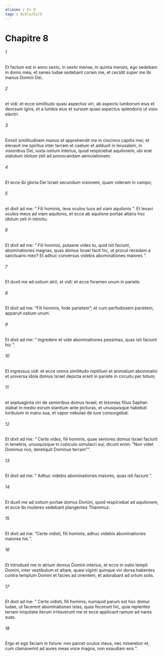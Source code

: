 ```yaml
---
aliases : Ez 8
tags : Bible/Ez/8
---
```


# Chapitre 8

###### 1
Et factum est in anno sexto, in sexto mense, in quinta mensis, ego sedebam in domo mea, et senes Iudae sedebant coram me, et cecidit super me ibi manus Domini Dei, 
###### 2
et vidi: et ecce similitudo quasi aspectus viri, ab aspectu lumborum eius et deorsum ignis, et a lumbis eius et sursum quasi aspectus splendoris ut visio electri. 
###### 3
Emisit similitudinem manus et apprehendit me in cincinno capitis mei; et elevavit me spiritus inter terram et caelum et adduxit in Ierusalem, in visionibus Dei, iuxta ostium interius, quod respiciebat aquilonem, ubi erat statutum idolum zeli ad provocandam aemulationem. 
###### 4
Et ecce ibi gloria Dei Israel secundum visionem, quam videram in campo; 
###### 5
et dixit ad me: “ Fili hominis, leva oculos tuos ad viam aquilonis ”. Et levavi oculos meos ad viam aquilonis, et ecce ab aquilone portae altaris hoc idolum zeli in introitu. 
###### 6
Et dixit ad me: “ Fili hominis, putasne vides tu, quid isti faciunt, abominationes magnas, quas domus Israel facit hic, ut procul recedam a sanctuario meo? Et adhuc conversus videbis abominationes maiores ”.
###### 7
Et duxit me ad ostium atrii, et vidi: et ecce foramen unum in pariete. 
###### 8
Et dixit ad me: “Fili hominis, fode parietem”; et cum perfodissem parietem, apparuit ostium unum. 
###### 9
Et dixit ad me: “ Ingredere et vide abominationes pessimas, quas isti faciunt hic ”. 
###### 10
Et ingressus vidi: et ecce omnis similitudo reptilium et animalium abominatio et universa idola domus Israel depicta erant in pariete in circuitu per totum; 
###### 11
et septuaginta viri de senioribus domus Israel, et Iezonias filius Saphan stabat in medio eorum stantium ante picturas, et unusquisque habebat turibulum in manu sua, et vapor nebulae de ture consurgebat. 
###### 12
Et dixit ad me: “ Certe vides, fili hominis, quae seniores domus Israel faciunt in tenebris, unusquisque in cubiculo simulacri sui; dicunt enim: “Non videt Dominus nos, dereliquit Dominus terram””. 
###### 13
Et dixit ad me: “ Adhuc videbis abominationes maiores, quas isti faciunt ”.
###### 14
Et duxit me ad ostium portae domus Domini, quod respiciebat ad aquilonem, et ecce ibi mulieres sedebant plangentes Thammuz. 
###### 15
Et dixit ad me: “Certe vidisti, fili hominis; adhuc videbis abominationes maiores his ”.
###### 16
Et introduxit me in atrium domus Domini interius, et ecce in ostio templi Domini, inter vestibulum et altare, quasi viginti quinque viri dorsa habentes contra templum Domini et facies ad orientem, et adorabant ad ortum solis. 
###### 17
Et dixit ad me: “ Certe vidisti, fili hominis; numquid parum est hoc domui Iudae, ut facerent abominationes istas, quas fecerunt hic, quia replentes terram iniquitate iterum irritaverunt me et ecce applicant ramum ad nares suas. 
###### 18
Ergo et ego faciam in furore: non parcet oculus meus, nec miserebor et, cum clamaverint ad aures meas voce magna, non exaudiam eos ”.
